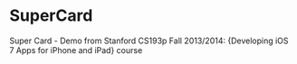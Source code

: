 SuperCard
=========

Super Card - Demo from Stanford CS193p Fall 2013/2014: {Developing iOS 7 Apps for iPhone and iPad} course
